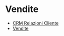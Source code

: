 # Vendite
- [CRM Relazioni Cliente](Documentazione%20SmeUP/DOC/DOC_APP/000040/RE/_sidebar.md)
- [Vendite](Documentazione%20SmeUP/DOC/DOC_APP/000040/V6/_sidebar.md)
